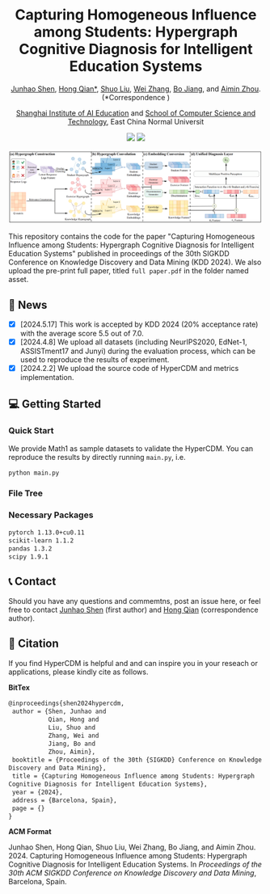<div align='center'>
<h1>Capturing Homogeneous Influence among Students: Hypergraph Cognitive Diagnosis for Intelligent Education Systems</h1>
<a href='https://www.jhshen.cn/'>Junhao Shen</a>, <a href='https://faculty.ecnu.edu.cn/_s16/qh_en/main.psp'>Hong Qian*</a>, <a href='https://scholar.google.com/citations?user=sRoqbLwAAAAJ&hl=en'>Shuo Liu</a>, <a href='https://faculty.ecnu.edu.cn/_s16/zw2_en_6444/main.psp'>Wei Zhang</a>, <a href='https://faculty.ecnu.edu.cn/_s8/jb2_en/main.psp'>Bo Jiang</a>, and <a href='https://faculty.ecnu.edu.cn/_s16/zam_en/main.psp'>Aimin Zhou</a>. (*Correspondence )

<a href='https://aiedu.ecnu.edu.cn/'>Shanghai Institute of AI Education</a> and <a href='http://www.cs.ecnu.edu.cn/'>School of Computer Science and Technology</a>, East China Normal Universit

<a href='https://hypercdm.kdd24.jhshen.cn/'><img src='https://img.shields.io/badge/Project-Page-Green'></a>
<a href='https://drive.google.com/file/d/1kEv0dEOGmPdD625LS3Y1q5PAkB71PHl-/view'><img src='https://img.shields.io/badge/Paper-PDF-orange'></a>

<img src='asset/framework.png' />
</div>

This repository contains the code for the paper "Capturing Homogeneous Influence among Students: Hypergraph Cognitive Diagnosis for Intelligent Education Systems" published in proceedings of the 30th SIGKDD Conference on Knowledge Discovery and Data Mining (KDD 2024). We also upload the pre-print full paper, titled `full paper.pdf` in the folder named asset. 

## 📰 News 
- [x] [2024.5.17] This work is accepted by KDD 2024 (20% acceptance rate) with the average score 5.5 out of 7.0.
- [x] [2024.4.8] We upload all datasets (including NeurIPS2020, EdNet-1, ASSISTment17 and Junyi) during the evaluation process, which can be used to reproduce the results of experiment.
- [x] [2024.2.2] We upload the source code of HyperCDM and metrics implementation.

## 💻 Getting Started

### Quick Start
We provide Math1 as sample datasets to validate the HyperCDM. You can reproduce the results by directly running `main.py`, i.e.
```
python main.py
```
### File Tree

### Necessary Packages
```
pytorch 1.13.0+cu0.11
scikit-learn 1.1.2
pandas 1.3.2
scipy 1.9.1
```

## 📞 Contact
Should you have any questions and commemtns, post an issue here, or feel free to contact [Junhao Shen](mailto:shenjh@stu.ecnu.edu.cn) (first author) and [Hong Qian](mailto:hqian@cs.ecnu.edu.cn) (correspondence author).

## 📄 Citation
If you find HyperCDM is helpful and and can inspire you in your reseach or applications, please kindly cite as follows.

**BitTex**
```
@inproceedings{shen2024hypercdm,
 author = {Shen, Junhao and 
           Qian, Hong and
           Liu, Shuo and
           Zhang, Wei and
           Jiang, Bo and 
           Zhou, Aimin},
 booktitle = {Proceedings of the 30th {SIGKDD} Conference on Knowledge Discovery and Data Mining},
 title = {Capturing Homogeneous Influence among Students: Hypergraph Cognitive Diagnosis for Intelligent Education Systems},
 year = {2024},
 address = {Barcelona, Spain},
 page = {}
}
```

**ACM Format**

Junhao Shen, Hong Qian, Shuo Liu, Wei Zhang, Bo Jiang, and Aimin Zhou. 2024. Capturing Homogeneous Influence among Students: Hypergraph Cognitive Diagnosis for Intelligent Education Systems. In _Proceedings of
the 30th ACM SIGKDD Conference on Knowledge Discovery and Data Mining_, Barcelona, Spain.


